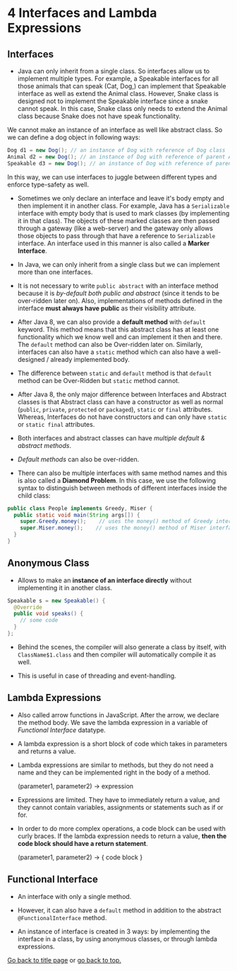 # 4 Interfaces and Lambda Expressions

## Interfaces

- Java can only inherit from a single class. So interfaces allow us to implement multiple types. For example, a Speakable interfaces for all those animals that can speak (Cat, Dog,) can implement that Speakable interface as well as extend the Animal class. However, Snake class is designed not to implement the Speakable interface since a snake cannot speak. In this case, Snake class only needs to extend the Animal class because Snake does not have speak functionality.

We cannot make an instance of an interface as well like abstract class. So we can define a dog object in following ways:

```java
Dog d1 = new Dog(); // an instance of Dog with reference of Dog class
Animal d2 = new Dog(); // an instance of Dog with reference of parent Animal class
Speakable d3 = new Dog(); // an instance of Dog with reference of parent Speakable interface
```

In this way, we can use interfaces to juggle between different types and enforce type-safety as well.

- Sometimes we only declare an interface and leave it's body empty and then implement it in another class. For example, Java has a `Serializable` interface with empty body that is used to mark classes (by implementing it in that class). The objects of these marked classes are then passed through a gateway (like a web-server) and the gateway only allows those objects to pass through that have a reference to `Serializable` interface. An interface used in this manner is also called a **Marker Interface**.

- In Java, we can only inherit from a single class but we can implement more than one interfaces.

- It is not necessary to write ```public abstract``` with an interface method because it is *by-default both public and abstract* (since it tends to be over-ridden later on). Also, implementations of methods defined in the interface **must always have public** as their visibility attribute.

- After Java 8, we can also provide a **default method** with ```default``` keyword. This method means that this abstract class has at least one functionality which we know well and can implement it then and there. The `default` method can also be Over-ridden later on. Similarly, interfaces can also have a `static` method which can also have a well-designed / already implemented body.

- The difference between `static` and `default` method is that `default` method can be Over-Ridden but `static` method cannot.

- After Java 8, the only major difference between Interfaces and Abstract classes is that Abstract class can have a constructor as well as normal (`public`, `private`, `protected` or `packaged`), `static` or `final` attributes. Whereas, Interfaces do not have constructors and can only have `static` or `static final` attributes.

- Both interfaces and abstract classes can have *multiple default & abstract methods*.

- *Default methods* can also be over-ridden.

- There can also be multiple interfaces with same method names and this is also called a **Diamond Problem**. In this case, we use the following syntax to distinguish between methods of different interfaces inside the child class:

```java
public class People implements Greedy, Miser {
  public static void main(String args[]) {
    super.Greedy.money();    // uses the money() method of Greedy interface
    super.Miser.money();    // uses the money() method of Miser interface
  }
}
```

## Anonymous Class

- Allows to make an **instance of an interface directly** without implementing it in another class.

```java
Speakable s = new Speakable() {
  @Override
  public void speaks() {
    // some code
  }
};
```

- Behind the scenes, the compiler will also generate a class by itself, with ```ClassName$1.class``` and then compiler will automatically compile it as well.

- This is useful in case of threading and event-handling.

## Lambda Expressions

- Also called arrow functions in JavaScript. After the arrow, we declare the method body. We save the lambda expression in a variable of *Functional Interface* datatype.

- A lambda expression is a short block of code which takes in parameters and returns a value.

- Lambda expressions are similar to methods, but they do not need a name and they can be implemented right in the body of a method.

  (parameter1, parameter2) -> expression

- Expressions are limited. They have to immediately return a value, and they cannot contain variables, assignments or statements such as if or for.

- In order to do more complex operations, a code block can be used with curly braces. If the lambda expression needs to return a value, **then the code block should have a return statement**.

  (parameter1, parameter2) -> { code block }

## Functional Interface

- An interface with only a single method.

- However, it can also have a `default` method in addition to the abstract `@FunctionalInterface` method.

- An instance of interface is created in 3 ways: by implementing the interface in a class, by using anonymous classes, or through lambda expressions.

[Go back to title page](./../../README.md) or [go back to top.](#4-interfaces-and-lambda-expressions)
